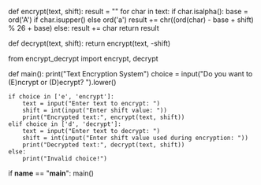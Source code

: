 def encrypt(text, shift):
    result = ""
    for char in text:
        if char.isalpha():
            base = ord('A') if char.isupper() else ord('a')
            result += chr((ord(char) - base + shift) % 26 + base)
        else:
            result += char
    return result

def decrypt(text, shift):
    return encrypt(text, -shift)

from encrypt_decrypt import encrypt, decrypt

def main():
    print("Text Encryption System")
    choice = input("Do you want to (E)ncrypt or (D)ecrypt? ").lower()

    if choice in ['e', 'encrypt']:
        text = input("Enter text to encrypt: ")
        shift = int(input("Enter shift value: "))
        print("Encrypted text:", encrypt(text, shift))
    elif choice in ['d', 'decrypt']:
        text = input("Enter text to decrypt: ")
        shift = int(input("Enter shift value used during encryption: "))
        print("Decrypted text:", decrypt(text, shift))
    else:
        print("Invalid choice!")

if __name__ == "__main__":
    main()
